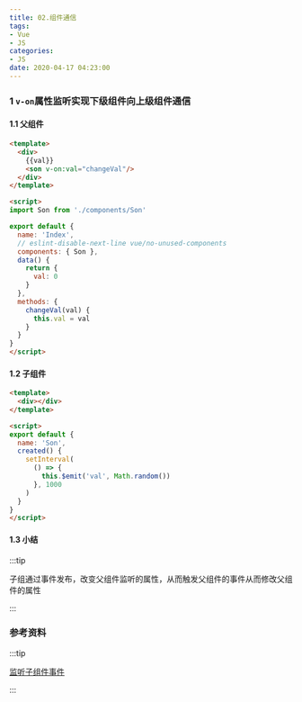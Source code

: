 ```yaml
---
title: 02.组件通信
tags:
- Vue
- JS
categories:
- JS
date: 2020-04-17 04:23:00
---
```

### 1 `v-on`属性监听实现下级组件向上级组件通信

#### 1.1 父组件

``` html
<template>
  <div>
    {{val}}
    <son v-on:val="changeVal"/>
  </div>
</template>

<script>
import Son from './components/Son'

export default {
  name: 'Index',
  // eslint-disable-next-line vue/no-unused-components
  components: { Son },
  data() {
    return {
      val: 0
    }
  },
  methods: {
    changeVal(val) {
      this.val = val
    }
  }
}
</script>

```
<!--more-->

#### 1.2 子组件

``` html
<template>
  <div></div>
</template>

<script>
export default {
  name: 'Son',
  created() {
    setInterval(
      () => {
        this.$emit('val', Math.random())
      }, 1000
    )
  }
}
</script>


```
#### 1.3 小结

:::tip

子组通过事件发布，改变父组件监听的属性，从而触发父组件的事件从而修改父组件的属性

:::

### 参考资料

:::tip

[监听子组件事件](https://cn.vuejs.org/v2/guide/components.html)

:::

